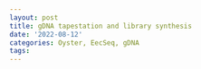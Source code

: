 ```yaml
---
layout: post
title: gDNA tapestation and library synthesis
date: '2022-08-12'
categories: Oyster, EecSeq, gDNA
tags: 
---
```

